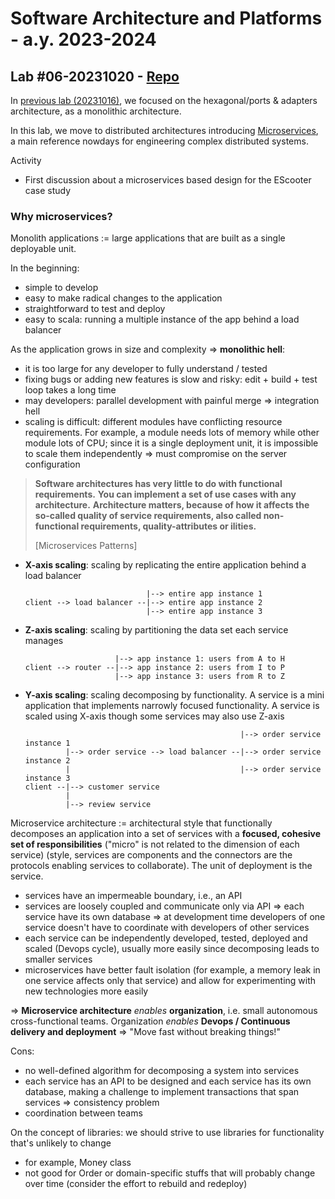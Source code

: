 # Software Architecture and Platforms - a.y. 2023-2024

## Lab #06-20231020 - [Repo](https://github.com/pslab-unibo/sap-2023-2024.git) 

In [previous lab (20231016)](https://github.com/pslab-unibo/sap-2023-2024/blob/master/Labs/Lab-05-20231016/README.md),
we focused on the hexagonal/ports & adapters architecture, as a monolithic architecture.

 In this lab, we move to distributed architectures introducing [Microservices](https://docs.google.com/document/d/1k6xXXp0fw8D9ufqlhcAXV89_oFeVUlq98-pT0MtbHM0/edit?usp=sharing), a main reference nowdays for engineering complex distributed systems.

Activity 

- First discussion about a microservices based design for the EScooter case study

### Why microservices?

Monolith applications := large applications that are built as a single deployable unit.

In the beginning:

- simple to develop
- easy to make radical changes to the application
- straightforward to test and deploy
- easy to scala: running a multiple instance of the app behind a load balancer

As the application grows in size and complexity => **monolithic hell**:

- it is too large for any developer to fully understand / tested
- fixing bugs or adding new features is slow and risky: edit + build + test loop takes a long time
- may developers: parallel development with painful merge => integration hell
- scaling is difficult: different modules have conflicting resource requirements. For example, a module needs lots of memory while other module lots of CPU; since it is a single deployment unit, it is impossible to scale them independently => must compromise on the server configuration

> **Software architectures has very little to do with functional requirements.**
> **You can implement a set of use cases with any architecture.**
> **Architecture matters, because of how it affects the so-called quality of service requirements, also called non-functional requirements, quality-attributes or ilities.**
> 
> [Microservices Patterns]

- **X-axis scaling**: scaling by replicating the entire application behind a load balancer
  ```plaintext
                             |--> entire app instance 1
  client --> load balancer --|--> entire app instance 2
                             |--> entire app instance 3
  ```
- **Z-axis scaling**: scaling by partitioning the data set each service manages
  ```plaintext
                      |--> app instance 1: users from A to H
  client --> router --|--> app instance 2: users from I to P
                      |--> app instance 3: users from R to Z
  ```
- **Y-axis scaling**: scaling decomposing by functionality. A service is a mini application that implements narrowly focused functionality. A service is scaled using X-axis though some services may also use Z-axis
  ```plaintext
                                                  |--> order service instance 1
           |--> order service --> load balancer --|--> order service instance 2
           |                                      |--> order service instance 3
  client --|--> customer service
           |
           |--> review service
  ```

Microservice architecture := architectural style that functionally decomposes an application into a set of services with a **focused, cohesive set of responsibilities** ("micro" is not related to the dimension of each service) (style, services are components and the connectors are the protocols enabling services to collaborate). The unit of deployment is the service.

- services have an impermeable boundary, i.e., an API
- services are loosely coupled and communicate only via API => each service have its own database => at development time developers of one service doesn't have to coordinate with developers of other services
- each service can be independently developed, tested, deployed and scaled (Devops cycle), usually more easily since decomposing leads to smaller services
- microservices have better fault isolation (for example, a memory leak in one service affects only that service) and allow for experimenting with new technologies more easily

=> **Microservice architecture** _enables_ **organization**, i.e. small autonomous cross-functional teams. Organization _enables_ **Devops / Continuous delivery and deployment** => "Move fast without breaking things!"

Cons:
- no well-defined algorithm for decomposing a system into services
- each service has an API to be designed and each service has its own database, making a challenge to implement transactions that span services => consistency problem
- coordination between teams

On the concept of libraries: we should strive to use libraries for functionality that's unlikely to change
- for example, Money class
- not good for Order or domain-specific stuffs that will probably change over time (consider the effort to rebuild and redeploy)

